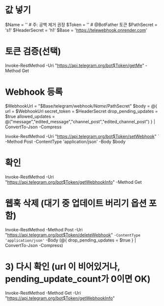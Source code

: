 # 값 넣기
$Name         = ''     # 주: 공백 제거 권장
$Token        = ''         # @BotFather 토큰
$PathSecret   = 's1'
$HeaderSecret = 'h1'
$Base         = 'https://telewebhook.onrender.com'

# 토큰 검증(선택)
Invoke-RestMethod -Uri "https://api.telegram.org/bot$Token/getMe" -Method Get

# Webhook 등록
$WebhookUrl = "$Base/telegram/webhook/$Name/$PathSecret"
$body = @{
  url                  = $WebhookUrl
  secret_token         = $HeaderSecret
  drop_pending_updates = $true
  allowed_updates      = @("message","edited_message","channel_post","edited_channel_post")
} | ConvertTo-Json -Compress

Invoke-RestMethod -Uri "https://api.telegram.org/bot$Token/setWebhook" `
  -Method Post -ContentType 'application/json' -Body $body

# 확인
Invoke-RestMethod -Uri "https://api.telegram.org/bot$Token/getWebhookInfo" -Method Get


# 웹훅 삭제 (대기 중 업데이트 버리기 옵션 포함)
Invoke-RestMethod -Method Post -Uri "https://api.telegram.org/bot$Token/deleteWebhook" `
  -ContentType 'application/json' `
  -Body (@{ drop_pending_updates = $true } | ConvertTo-Json -Compress)

# 3) 다시 확인 (url 이 비어있거나, pending_update_count가 0이면 OK)
Invoke-RestMethod -Method Get -Uri "https://api.telegram.org/bot$Token/getWebhookInfo"
